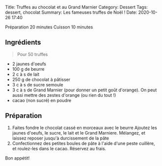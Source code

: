 Title: Truffes au chocolat et au Grand Marnier
Category: Dessert
Tags: dessert, chocolat
Summary: Les fameuses truffes de Noël !
Date:  2020-10-26 17:40

Préparation 20 minutes
Cuisson 10 minutes

## Ingrédients
> Pour 50 truffes

- 2 jaunes d'oeufs 
- 100 g de beurre
- 2 c à s de lait 
- 250 g de chocolat à pâtisser 
- 3 c à s de sucre semoule
- 3 c à s de Grand Marnier (pour donner un petit goût d'orange). On peut aussi mettre des zestes d'orange (ou rien du tout !)
- cacao (non sucré) en poudre

## Préparation
1. Faites fondre le chocolat cassé en morceaux avec le beurre Ajoutez les jaunes d'oeufs, le sucre, le lait et le Grand Marniere. Mélangez, et laissez reposer
jusqu'à durcissement de la pâte 
2. Confectionnez des petites boules de pâte à l'aide d'une peste cuillère, et roulez-les dans le cacao. Réservez au frais.

Bon appétit!
